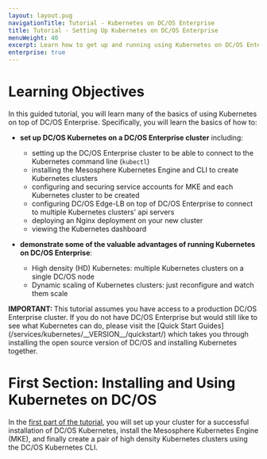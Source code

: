 ```yaml
---
layout: layout.pug
navigationTitle: Tutorial - Kubernetes on DC/OS Enterprise
title: Tutorial - Setting Up Kubernetes on DC/OS Enterprise
menuWeight: 40
excerpt: Learn how to get up and running using Kubernetes on DC/OS Enterprise
enterprise: true
---
```


# Learning Objectives

In this guided tutorial, you will learn many of the basics of using Kubernetes on top of DC/OS Enterprise. Specifically, you will learn the basics of how to:

  - **set up DC/OS Kubernetes on a DC/OS Enterprise cluster** including:

    * setting up the DC/OS Enterprise cluster to be able to connect to the Kubernetes command line (`kubectl`)
    * installing the Mesosphere Kubernetes Engine and CLI to create Kubernetes clusters
    * configuring and securing service accounts for MKE and each Kubernetes cluster to be created
    * configuring DC/OS Edge-LB on top of DC/OS Enterprise to connect to multiple Kubernetes clusters' api servers
    * deploying an Nginx deployment on your new cluster
    * viewing the Kubernetes dashboard

  - **demonstrate some of the valuable advantages of running Kubernetes on DC/OS Enterprise**:

    * High density (HD) Kubernetes: multiple Kubernetes clusters on a single DC/OS node
    * Dynamic scaling of Kubernetes clusters: just reconfigure and watch them scale

<p class="message-important"><strong>IMPORTANT: </strong>This tutorial assumes you have access to a production DC/OS Enterprise cluster. If you do not have DC/OS Enterprise but would still like to see what Kubernetes can do, please visit the [Quick Start Guides](/services/kubernetes/__VERSION__/quickstart/) which takes you through installing the open source version of DC/OS and installing Kubernetes together.</p>

# First Section: Installing and Using Kubernetes on DC/OS

In the [first part of the tutorial](/services/kubernetes/test/getting-started/provision-install/), you will set up your cluster for a successful installation of DC/OS Kubernetes, install the Mesosphere Kubernetes Engine (MKE), and finally create a pair of high density Kubernetes clusters using the DC/OS Kubernetes CLI.